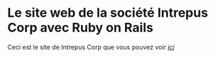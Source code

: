 # Le site web de la société Intrepus Corp avec Ruby on Rails

Ceci est le site de Intrepus Corp que vous pouvez voir
[*ici*](http://www.intrepuscorp.com/)
